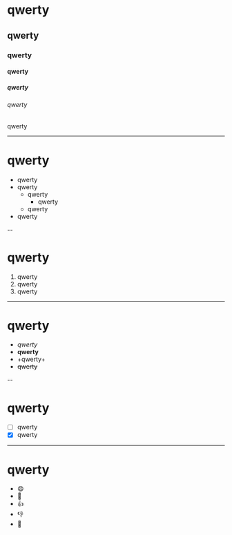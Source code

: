 # qwerty
## qwerty
### qwerty
#### qwerty
##### qwerty
###### qwerty
qwerty

---

# qwerty
- qwerty
- qwerty
  - qwerty
    - qwerty
  - qwerty
- qwerty

--

# qwerty
1. qwerty
2. qwerty
3. qwerty

---

# qwerty
- *qwerty*
- **qwerty**
- +qwerty+
- ~~qwerty~~

--

# qwerty
- [ ] qwerty
- [x] qwerty

---

# qwerty
- :smile:
- :eyes:
- :+1:
- :-1:
- :bow:

